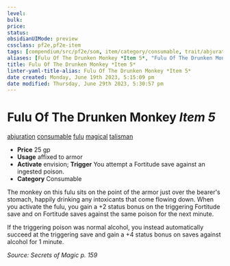 ```yaml
---
level:
bulk:
price:
status:
obsidianUIMode: preview
cssclass: pf2e,pf2e-item
tags: [compendium/src/pf2e/som, item/category/consumable, trait/abjuration, trait/consumable, trait/fulu, trait/magical, trait/talisman]
aliases: [Fulu Of The Drunken Monkey *Item 5*, "Fulu Of The Drunken Monkey"]
title: Fulu Of The Drunken Monkey *Item 5*
linter-yaml-title-alias: Fulu Of The Drunken Monkey *Item 5*
date created: Monday, June 19th 2023, 5:15:09 pm
date modified: Thursday, June 29th 2023, 5:30:57 pm
---
```


# Fulu Of The Drunken Monkey *Item 5*

[abjuration](rules/traits/abjuration.md) [consumable](rules/traits/consumable.md) [fulu](rules/traits/fulu-som.md) [magical](rules/traits/magical.md) [talisman](rules/traits/talisman.md)  

- **Price** 25 gp
- **Usage** affixed to armor
- **Activate** envision; **Trigger** You attempt a Fortitude save against an ingested poison.
- **Category** Consumable

The monkey on this fulu sits on the point of the armor just over the bearer's stomach, happily drinking any intoxicants that come flowing down. When you activate the fulu, you gain a +2 status bonus on the triggering Fortitude save and on Fortitude saves against the same poison for the next minute.

If the triggering poison was normal alcohol, you instead automatically succeed at the triggering save and gain a +4 status bonus on saves against alcohol for 1 minute.

*Source: Secrets of Magic p. 159*
